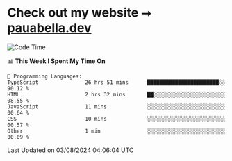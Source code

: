 # Check out my website ⭢ [pauabella.dev](https://pauabella.dev)

<!--START_SECTION:waka-->
![Code Time](http://img.shields.io/badge/Code%20Time-3%2C638%20hrs%2027%20mins-blue)

📊 **This Week I Spent My Time On** 

```text
💬 Programming Languages: 
TypeScript               26 hrs 51 mins      ███████████████████████░░   90.12 % 
HTML                     2 hrs 32 mins       ██░░░░░░░░░░░░░░░░░░░░░░░   08.55 % 
JavaScript               11 mins             ░░░░░░░░░░░░░░░░░░░░░░░░░   00.64 % 
CSS                      10 mins             ░░░░░░░░░░░░░░░░░░░░░░░░░   00.57 % 
Other                    1 min               ░░░░░░░░░░░░░░░░░░░░░░░░░   00.09 % 
```


 Last Updated on 03/08/2024 04:06:04 UTC
<!--END_SECTION:waka-->
